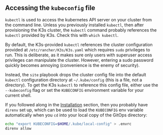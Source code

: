 ## Accessing the `kubeconfig` file

`kubectl` is used to access the kubernetes API server on your cluster from the command line. Unless you previously installed `kubectl`, then after provisioning the K3s cluster, the `kubectl` command probably references the `kubectl` provided by K3s. Check this with `which kubectl`.

By default, the K3s-provided `kubectl` references the cluster configuration provided at `/etc/rancher/K3s/K3s.yaml` which requires `sudo` privileges to run. This is deliberate, as it makes sure only users with superuser access privileges can manipulate the cluster. However, entering a sudo password quickly becomes annoying (convenience is the enemy of security).

Instead, the `site` playbook drops the cluster config file into the default `kubectl` configuration directory at `~/.kube/config` (this is a file, not a directory). To get the K3s `kubectl` to reference this config file, either use the `--kubeconfig` flag or set the `KUBECONFIG` environment variable for your current shell.

If you followed along in the [Installation](../getting-started/installation.md) section, then you probably have `direnv` set up, which can be used to load the `KUBECONFIG` env variable automatically when you `cd` into your local copy of the GitOps directory:

```bash
echo "export KUBECONFIG=$HOME/.kube/local-config" > .envrc
direnv allow
```